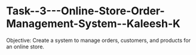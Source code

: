 # Task--3---Online-Store-Order-Management-System--Kaleesh-K

Objective:
Create a system to manage orders, customers, and products for an online store.
